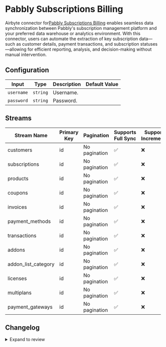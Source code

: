 # Pabbly Subscriptions Billing
 Airbyte connector for[Pabbly Subscriptions Billing](https://www.pabbly.com/subscriptions/) enables seamless data synchronization between Pabbly&#39;s subscription management platform and your preferred data warehouse or analytics environment. With this connector, users can automate the extraction of key subscription data—such as customer details, payment transactions, and subscription statuses—allowing for efficient reporting, analysis, and decision-making without manual intervention.

## Configuration

| Input | Type | Description | Default Value |
|-------|------|-------------|---------------|
| `username` | `string` | Username.  |  |
| `password` | `string` | Password.  |  |

## Streams
| Stream Name | Primary Key | Pagination | Supports Full Sync | Supports Incremental |
|-------------|-------------|------------|---------------------|----------------------|
| customers | id | No pagination | ✅ |  ❌  |
| subscriptions | id | No pagination | ✅ |  ❌  |
| products | id | No pagination | ✅ |  ❌  |
| coupons | id | No pagination | ✅ |  ❌  |
| invoices | id | No pagination | ✅ |  ❌  |
| payment_methods | id | No pagination | ✅ |  ❌  |
| transactions | id | No pagination | ✅ |  ❌  |
| addons | id | No pagination | ✅ |  ❌  |
| addon_list_category | id | No pagination | ✅ |  ❌  |
| licenses | id | No pagination | ✅ |  ❌  |
| multiplans | id | No pagination | ✅ |  ❌  |
| payment_gateways | id | No pagination | ✅ |  ❌  |

## Changelog

<details>
  <summary>Expand to review</summary>

| Version          | Date              | Pull Request | Subject        |
|------------------|-------------------|--------------|----------------|
| 0.0.1 | 2024-10-31 | | Initial release by [@parthiv11](https://github.com/parthiv11) via Connector Builder |

</details>
